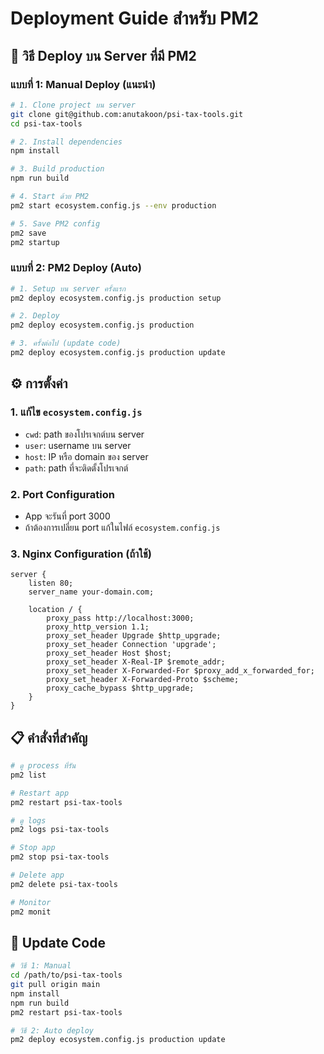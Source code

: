 # Deployment Guide สำหรับ PM2

## 🚀 วิธี Deploy บน Server ที่มี PM2

### แบบที่ 1: Manual Deploy (แนะนำ)

```bash
# 1. Clone project บน server
git clone git@github.com:anutakoon/psi-tax-tools.git
cd psi-tax-tools

# 2. Install dependencies
npm install

# 3. Build production
npm run build

# 4. Start ด้วย PM2
pm2 start ecosystem.config.js --env production

# 5. Save PM2 config
pm2 save
pm2 startup
```

### แบบที่ 2: PM2 Deploy (Auto)

```bash
# 1. Setup บน server ครั้งแรก
pm2 deploy ecosystem.config.js production setup

# 2. Deploy
pm2 deploy ecosystem.config.js production

# 3. ครั้งต่อไป (update code)
pm2 deploy ecosystem.config.js production update
```

## ⚙️ การตั้งค่า

### 1. แก้ไข `ecosystem.config.js`
- `cwd`: path ของโปรเจกต์บน server
- `user`: username บน server  
- `host`: IP หรือ domain ของ server
- `path`: path ที่จะติดตั้งโปรเจกต์

### 2. Port Configuration
- App จะรันที่ port 3000
- ถ้าต้องการเปลี่ยน port แก้ในไฟล์ `ecosystem.config.js`

### 3. Nginx Configuration (ถ้าใช้)
```nginx
server {
    listen 80;
    server_name your-domain.com;

    location / {
        proxy_pass http://localhost:3000;
        proxy_http_version 1.1;
        proxy_set_header Upgrade $http_upgrade;
        proxy_set_header Connection 'upgrade';
        proxy_set_header Host $host;
        proxy_set_header X-Real-IP $remote_addr;
        proxy_set_header X-Forwarded-For $proxy_add_x_forwarded_for;
        proxy_set_header X-Forwarded-Proto $scheme;
        proxy_cache_bypass $http_upgrade;
    }
}
```

## 📋 คำสั่งที่สำคัญ

```bash
# ดู process ที่รัน
pm2 list

# Restart app
pm2 restart psi-tax-tools

# ดู logs
pm2 logs psi-tax-tools

# Stop app
pm2 stop psi-tax-tools

# Delete app
pm2 delete psi-tax-tools

# Monitor
pm2 monit
```

## 🔄 Update Code

```bash
# วิธี 1: Manual
cd /path/to/psi-tax-tools
git pull origin main
npm install
npm run build
pm2 restart psi-tax-tools

# วิธี 2: Auto deploy
pm2 deploy ecosystem.config.js production update
```